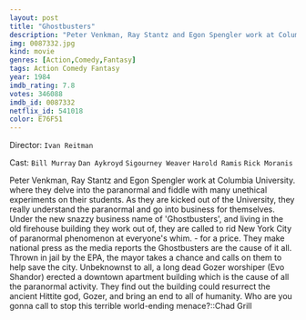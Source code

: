 ```yaml
---
layout: post
title: "Ghostbusters"
description: "Peter Venkman, Ray Stantz and Egon Spengler work at Columbia University. where they delve into the paranormal and fiddle with many unethical experiments on their students. As they are kicked out of the University, they really understand the paranormal and go into business for themselves. Under the new snazzy business name of 'Ghostbusters', and living in the old firehouse building they work out of, they are called to rid New York City of paranormal phenomenon at everyone's whim. - for a price. They make national press as the media reports the Ghostbusters are the cause of it all. T.."
img: 0087332.jpg
kind: movie
genres: [Action,Comedy,Fantasy]
tags: Action Comedy Fantasy 
year: 1984
imdb_rating: 7.8
votes: 346088
imdb_id: 0087332
netflix_id: 541018
color: E76F51
---
```

Director: `Ivan Reitman`  

Cast: `Bill Murray` `Dan Aykroyd` `Sigourney Weaver` `Harold Ramis` `Rick Moranis` 

Peter Venkman, Ray Stantz and Egon Spengler work at Columbia University. where they delve into the paranormal and fiddle with many unethical experiments on their students. As they are kicked out of the University, they really understand the paranormal and go into business for themselves. Under the new snazzy business name of 'Ghostbusters', and living in the old firehouse building they work out of, they are called to rid New York City of paranormal phenomenon at everyone's whim. - for a price. They make national press as the media reports the Ghostbusters are the cause of it all. Thrown in jail by the EPA, the mayor takes a chance and calls on them to help save the city. Unbeknownst to all, a long dead Gozer worshiper (Evo Shandor) erected a downtown apartment building which is the cause of all the paranormal activity. They find out the building could resurrect the ancient Hittite god, Gozer, and bring an end to all of humanity. Who are you gonna call to stop this terrible world-ending menace?::Chad Grill